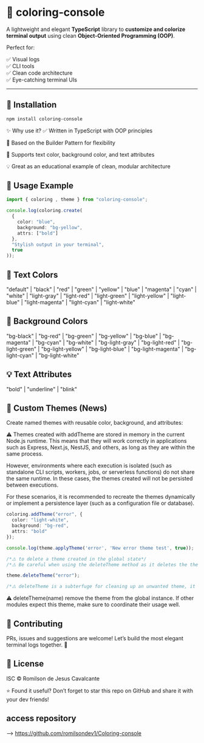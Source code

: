 # 🎨 coloring-console

A lightweight and elegant **TypeScript** library to **customize and colorize terminal output** using clean **Object-Oriented Programming (OOP)**.

Perfect for:

✅ Visual logs  
✅ CLI tools  
✅ Clean code architecture  
✅ Eye-catching terminal UIs

---

## 🚀 Installation

```bash
npm install coloring-console
```

✨ Why use it?
✅ Written in TypeScript with OOP principles

🧱 Based on the Builder Pattern for flexibility

🌈 Supports text color, background color, and text attributes

💡 Great as an educational example of clean, modular architecture


## 🧪 Usage Example

```typescript
import { coloring , theme } from "coloring-console";

console.log(coloring.create(
  {
    color: "blue",
    background: "bg-yellow",
    attrs: ["bold"]
  },
  "Stylish output in your terminal",
  true
));

```

## 🎯 Text Colors

"default" | "black" | "red" | "green" | "yellow" |
"blue" | "magenta" | "cyan" | "white" |
"light-gray" | "light-red" | "light-green" |
"light-yellow" | "light-blue" | "light-magenta" |
"light-cyan" | "light-white"

## 🎨 Background Colors

"bg-black" | "bg-red" | "bg-green" | "bg-yellow" |
"bg-blue" | "bg-magenta" | "bg-cyan" | "bg-white" |
"bg-light-gray" | "bg-light-red" | "bg-light-green" |
"bg-light-yellow" | "bg-light-blue" | "bg-light-magenta" |
"bg-light-cyan" | "bg-light-white"

## 💡 Text Attributes

"bold" | "underline" | "blink"

## 🧩 Custom Themes (News)
Create named themes with reusable color, background, and attributes:

⚠️ Themes created with addTheme are stored in memory in the current Node.js runtime. This means that they will work correctly in applications such as Express, Next.js, NestJS, and others, as long as they are within the same process.

However, environments where each execution is isolated (such as standalone CLI scripts, workers, jobs, or serverless functions) do not share the same runtime. In these cases, the themes created will not be persisted between executions.

For these scenarios, it is recommended to recreate the themes dynamically or implement a persistence layer (such as a configuration file or database).

```typescript
coloring.addTheme("error", {
  color: "light-white",
  background: "bg-red",
  attrs: "bold"
});

console.log(theme.applyTheme('error', 'New error theme test', true));

/*⚠️ to delete a theme created in the global state*/
/*⚠️ Be careful when using the deleteTheme method as it deletes the theme from the global state of the application and may cause errors in logs already written.*/

theme.deleteTheme("error");

/*⚠️ deleteTheme is a subterfuge for cleaning up an unwanted theme, it should not remain in your node runtime*/
```
⚠️ deleteTheme(name) remove the theme from the global instance. If other modules expect this theme, make sure to coordinate their usage well.


## 🤝 Contributing
PRs, issues and suggestions are welcome!
Let’s build the most elegant terminal logs together. 🌟

## 📄 License
ISC © Romilson de Jesus Cavalcante

⭐️ Found it useful? Don’t forget to star this repo on GitHub and share it with your dev friends!

## access repository
--> https://github.com/romilsondev1/Coloring-console
